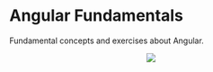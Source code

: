 # Angular Fundamentals

Fundamental concepts and exercises about Angular.

<p align="center">
<img src="https://i.stack.imgur.com/eUnEd.png">
</p>
